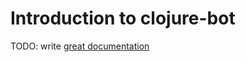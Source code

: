 # Introduction to clojure-bot

TODO: write [great documentation](http://jacobian.org/writing/great-documentation/what-to-write/)
